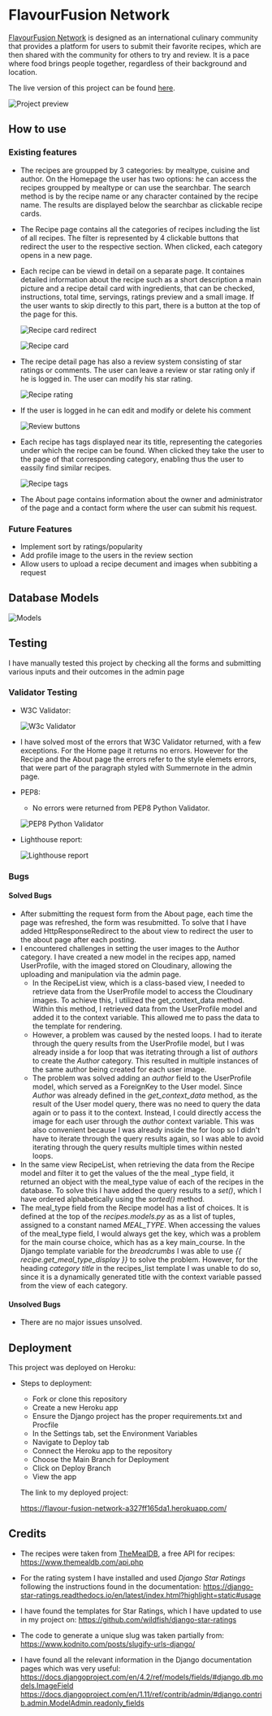 # FlavourFusion Network

[FlavourFusion Network](https://flavour-fusion-network-a327ff165da1.herokuapp.com/) is designed as an international culinary community that provides a platform for users to submit their favorite recipes,
which are then shared with the community for others to try and review. It is a pace where food brings people together, regardless of their 
background and location.

The live version of this project can be found [here](https://flavour-fusion-network-a327ff165da1.herokuapp.com/).

![Project preview](static/images/final_project.png)

## How to use 

### Existing features

- The recipes are groupped by 3 categories: by mealtype, cuisine and author.
On the Homepage the user has two options: he can access the recipes groupped by mealtype or can use the searchbar. The search method is by the recipe name or any character contained by the recipe name. The results are displayed below the searchbar as clickable recipe cards.
- The Recipe page contains all the categories of recipes including the list of all recipes. The filter is represented by 4 clickable buttons that redirect the user to the respective section. When clicked, each category opens in a new page.
- Each recipe can be viewd in detail on a separate page. It containes detailed information about the recipe such as a short description a main picture and a recipe detail card with ingredients, that can be checked, instructions, total time, servings, ratings preview and a small image. If the user wants to skip directly to this part, there is a button at the top of the page for this.
    
   ![Recipe card redirect](static/images/redirect_button.png)

    ![Recipe card](static/images/recipe_card.png)
    

- The recipe detail page has also a review system consisting of star ratings or comments. The user can leave a review or star rating only if he is logged in. The user can modify his star rating.

    ![Recipe rating](static/images/recipe_rating.png)

- If the user is logged in he can edit and modify or delete his comment

    ![Review buttons](static/images/review-buttons.png)

- Each recipe has tags displayed near its title, representing the categories under which the recipe can be found. When clicked they take the user to the page of that corresponding category, enabling thus the user to eassily find similar recipes. 

    ![Recipe tags](static/images/tags.png)

- The About page contains information about the owner and administrator of the page and a contact form where the user can submit his request.


### Future Features

- Implement sort by ratings/popularity
- Add profile image to the users in the review section
- Allow users to upload a recipe decument and images when subbiting a request 

## Database Models

![Models](static/images/models.png)


## Testing

I have manually tested this project by checking all the forms and submitting various inputs and their outcomes in the admin page

### Validator Testing

- W3C Validator:

  ![W3c Validator](static/images/w3c-validator.png)

 - I have solved most of the errors that W3C Validator returned, with a few exceptions. For the Home page it returns no errors. However for the Recipe and the About page the errors refer to the style elemets errors, that were part of the paragraph styled with Summernote in the admin page. 

- PEP8:
    - No errors were returned from PEP8 Python Validator.

     ![PEP8 Python Validator](static/images/python-linter.png)

- Lighthouse report:

    ![Lighthouse report](static/images/lighthouse.png)

### Bugs
#### Solved Bugs

- After submitting the request form from the About page, each time the page was refreshed, the form was resubmitted. To solve that I have added HttpResponseRedirect to the about view to redirect the user to the about page after each posting.
- I encountered challenges in setting the user images to the Author category. I have created a new model in the recipes app, named UserProfile, with the imaged stored on Cloudinary, allowing the uploading and manipulation via the admin page. 
   - In the RecipeList view, which is a class-based view, I needed to retrieve data from the UserProfile model to access the Cloudinary images. To achieve this, I utilized the get_context_data method. Within this method, I retrieved data from the UserProfile model and added it to the context variable. This allowed me to pass the data to the template for rendering.
   - However, a problem was caused by the nested loops. I had to iterate through the query results from the UserProfile model, but I was already inside a for loop that was itetrating through a list of _authors_ to create the _Author_ category. This resulted in multiple instances of the same author being created for each user image.
   - The problem was solved adding an _author_ field to the UserProfile model, which served as a ForeignKey to the User model. Since _Author_ was already defined in the _get_context_data_ method, as the result of the User model query, there was no need to query the data again or to pass it to the context. Instead, I could directly access the image for each user through the _author_ context variable. This was also convenient because I was already inside the for loop so I didn't have to iterate through the query results again, so I was able to avoid iterating through the query results multiple times within nested loops.
- In the same view RecipeList, when retrieving the data from the Recipe model and filter it to get the values of the the meal _type field, it returned an object with the meal_type value of each of the recipes in the database. To solve this I have added the query results to a _set()_, which I have ordered alphabetically using the _sorted()_ method.
- The meal_type field from the Recipe model has a list of choices. It is defined at the top of the _recipes.models.py_ as as a list of tuples, assigned to a constant named _MEAL_TYPE_. When accessing the values of the meal_type field, I would always get the key, which was a problem for the main course choice, which has as a key main_course. In the Django template variable for the _breadcrumbs_ I was able to use _{{ recipe.get_meal_type_display }}_ to solve the problem. However, for the heading  _category title_ in the recipes_list template I was unable to do so, since it is a dynamically generated title with the context variable passed from the view of each category.  

#### Unsolved Bugs

- There are no major issues unsolved.


## Deployment

This project was deployed on Heroku:

- Steps to deployment:

    - Fork or clone this repository
    - Create a new Heroku app
    - Ensure the Django project has the proper requirements.txt and Procfile
    - In the Settings tab, set the Environment Variables
    - Navigate to Deploy tab
    - Connect the Heroku app to the repository
    - Choose the Main Branch for Deployment
    - Click on Deploy Branch
    - View the app

    The link to my deployed project:

    https://flavour-fusion-network-a327ff165da1.herokuapp.com/

## Credits

- The recipes were taken from [TheMealDB](https://www.themealdb.com/api.php), a free API for recipes:
    https://www.themealdb.com/api.php

- For the rating system I have installed and used _Django Star Ratings_ following the instructions found in the documentation:
    https://django-star-ratings.readthedocs.io/en/latest/index.html?highlight=static#usage

- I have found the templates for Star Ratings, which I have updated to use in my project on:
    https://github.com/wildfish/django-star-ratings

- The code to generate a unique slug was taken partially from:
    https://www.kodnito.com/posts/slugify-urls-django/

-  I have found all the relevant information in the Django documentation pages which was very useful:
    https://docs.djangoproject.com/en/4.2/ref/models/fields/#django.db.models.ImageField
    https://docs.djangoproject.com/en/1.11/ref/contrib/admin/#django.contrib.admin.ModelAdmin.readonly_fields